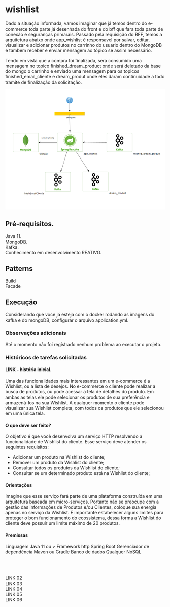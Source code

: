 # wishlist
Dado a situação informada, vamos imaginar que já temos dentro do e-commerce toda parte já desenhada do
front e do bff que fara toda parte de conexão e seguranças primarais.
Passado pela requisição do BFF, temos a arquitetura abaixo onde app_wishlist é
responsavel por salvar, editar, visualizar e adicionar produtos no carrinho do
usuario dentro do MongoDB e tambem receber e enviar mensagem ao tópico se assim necessário.

Tendo em vista que a compra foi finalizada, será consumido uma mensagem no topico
finished_dream_product onde será deletado da base do mongo o carrinho e enviado uma
mensagem para os topicos finished_email_cliente e dream_produt onde eles daram 
continuidade a todo tramite de finalização da solicitação.

![img_1.png](img_1.png)

## Pré-requisitos.
Java 11.<br/>
MongoDB.<br/>
Kafka.<br/>
Conhecimento em desenvolvimento REATIVO.

## Patterns
Build<br/>
Facade


## Execução
Considerando que voce já esteja com o docker rodando as imagens do kafka e 
do mongoDB, configurar o arquivo application.yml.

### Observações adicionais
Até o momento não foi registrado nenhum problema ao executar o projeto.

### Históricos de tarefas solicitadas
#### LINK - história inicial. <br/>
Uma das funcionalidades mais interessantes em um e-commerce
é a Wishlist, ou a lista de desejos. No e-commerce o cliente pode
realizar a busca de produtos, ou pode acessar a tela de detalhes
do produto. Em ambas as telas ele pode selecionar os produtos
de sua preferência e armazená-los na sua Wishlist. A qualquer
momento o cliente pode visualizar sua Wishlist completa, com
todos os produtos que ele selecionou em uma única tela.
#### O que deve ser feito? 
O objetivo é que você desenvolva um serviço HTTP resolvendo a
funcionalidade de Wishlist do cliente. Esse serviço deve atender
os seguintes requisitos:
- Adicionar um produto na Wishlist do cliente;
- Remover um produto da Wishlist do cliente;
- Consultar todos os produtos da Wishlist do cliente;
- Consultar se um determinado produto está na Wishlist do
  cliente;

#### Orientações
Imagine que esse serviço fará parte de uma plataforma
construída em uma arquitetura baseada em micro-serviços.
Portanto não se preocupe com a gestão das informações de
Produtos e/ou Clientes, coloque sua energia apenas no serviço da
Wishlist.
É importante estabelecer alguns limites para proteger o bom
funcionamento do ecossistema, dessa forma a Wishlist do cliente
deve possuir um limite máximo de 20 produtos.

#### Premissas
Linguagem Java 11 ou >
Framework http Spring Boot
Gerenciador de
dependência Maven ou Gradle
Banco de dados Qualquer NoSQL

<br/><br/><br/>
LINK 02<br/>
LINK 03<br/>
LINK 04<br/>
LINK 05<br/>
LINK 06<br/>


